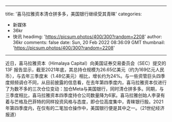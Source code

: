 
---
title: '喜马拉雅资本清仓拼多多，美国银行继续受其青睐'
categories: 
 - 新媒体
 - 36kr
 - 快讯
headimg: 'https://picsum.photos/400/300?random=2208'
author: 36kr
comments: false
date: Sun, 20 Feb 2022 08:36:09 GMT
thumbnail: 'https://picsum.photos/400/300?random=2208'
---

<div>   
近日，喜马拉雅资本（Himalaya Capital）向美国证券交易委员会（SEC）提交的13F 报告显示，截至2021年底，其总持仓规模为26.65亿美元（约为169亿元人民币），与去年三季度末（1.48亿美元）相比，增长约为24%。与一些资管巨头四季度频频调仓不同，从目前披露的信息看，在去年第四季度内，喜马拉雅资本仅进行了为数不多的三次仓位变动：加仓Meta与美国银行，同时清仓拼多多。同期，与三季度相比，喜马拉雅资本四季度持仓公司数量降为6家。喜马拉雅创始人李录有着与芒格及巴菲特的同样投资风格与态度，即仓位高度集中，青睐银行股。2021年第四季度内，在仅有的二笔加仓操作中，美国银行便是其中之一。（21世纪经济报道）  
</div>
            